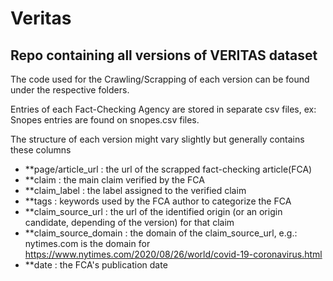 # Veritas

## Repo containing all versions of VERITAS dataset

The code used for the Crawling/Scrapping of each version can be found under the respective folders.

Entries of each Fact-Checking Agency are stored in separate csv files, ex: Snopes entries are found on snopes.csv files.

The structure of each version might vary slightly but generally contains these columns 

- **page/article_url
: the url of the scrapped fact-checking article(FCA)  
- **claim
: the main claim verified by the FCA
- **claim_label
: the label assigned to the verified claim
- **tags
: keywords used by the FCA author to categorize the FCA
- **claim_source_url
: the url of the identified origin (or an origin candidate, depending of the version) for that claim 
- **claim_source_domain
: the domain of the claim_source_url, e.g.: nytimes.com is the domain for https://www.nytimes.com/2020/08/26/world/covid-19-coronavirus.html
- **date
: the FCA's publication date  
